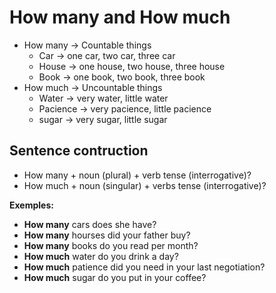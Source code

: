 # How many and How much

- How many -> Countable things
  - Car -> one car, two car, three car
  - House -> one house, two house, three house
  - Book -> one book, two book, three book
- How much -> Uncountable things
  - Water -> very water, little water
  - Pacience -> very pacience, little pacience
  - sugar -> very sugar, little sugar

## Sentence contruction

- How many + noun (plural) + verb tense (interrogative)?
- How much + noun (singular) + verbs tense (interrogative)?

**Exemples:**

- **How many** cars does she have?
- **How many** hourses did your father buy?
- **How many** books do you read per month?
- **How much** water do you drink a day?
- **How much** patience did you need in your last negotiation?
- **How much** sugar do you put in your coffee?
